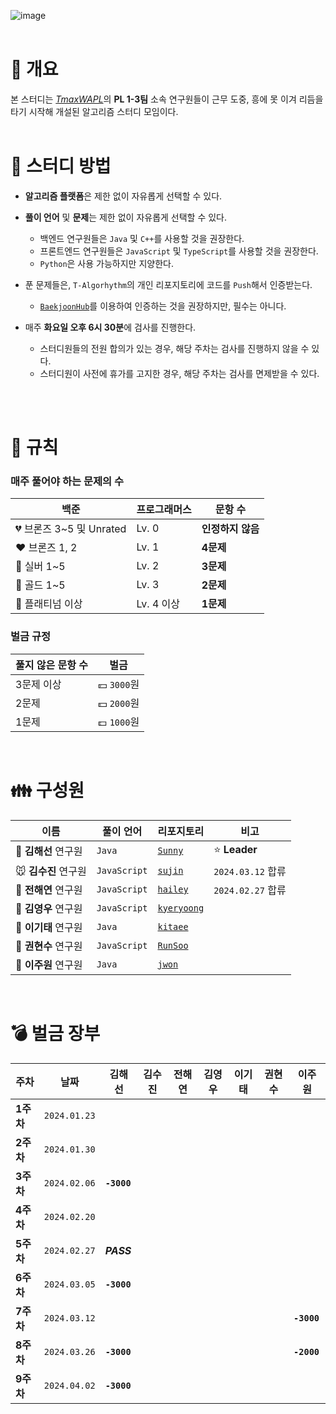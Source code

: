 ![image](https://github.com/TAlgorhythm/.github/assets/98510309/b0f53877-4d25-4ba5-a394-9a9144a29d17)
<br><br>

# 📌 개요

본 스터디는 [_TmaxWAPL_](https://wapl.ai)의 **PL 1-3팀** 소속 연구원들이 근무 도중, 흥에 못 이겨 리듬을 타기 시작해 개설된 알고리즘 스터디 모임이다.
<br><br>

# 🚀 스터디 방법

- **알고리즘 플랫폼**은 제한 없이 자유롭게 선택할 수 있다.

- **풀이 언어** 및 **문제**는 제한 없이 자유롭게 선택할 수 있다.

  - 백엔드 연구원들은 `Java` 및 `C++`를 사용할 것을 권장한다.
  - 프론트엔드 연구원들은 `JavaScript` 및 `TypeScript`를 사용할 것을 권장한다.
  - `Python`은 사용 가능하지만 지양한다.

- 푼 문제들은, `T-Algorhythm`의 개인 리포지토리에 코드를 `Push`해서 인증받는다.

  - [`BaekjoonHub`](https://chromewebstore.google.com/detail/%EB%B0%B1%EC%A4%80%ED%97%88%EB%B8%8Cbaekjoonhub/ccammcjdkpgjmcpijpahlehmapgmphmk?hl=ko&pli=1)를 이용하여 인증하는 것을 권장하지만, 필수는 아니다.

- 매주 **화요일 오후 6시 30분**에 검사를 진행한다.
  - 스터디원들의 전원 합의가 있는 경우, 해당 주차는 검사를 진행하지 않을 수 있다.
  - 스터디원이 사전에 휴가를 고지한 경우, 해당 주차는 검사를 면제받을 수 있다.

<br><br>

# 📜 규칙

### 매주 풀어야 하는 문제의 수

| 백준                     | 프로그래머스 | 문항 수           |
| ------------------------ | ------------ | ----------------- |
| 💔 브론즈 3~5 및 Unrated | Lv. 0        | **인정하지 않음** |
| ❤️ 브론즈 1, 2           | Lv. 1        | **4문제**         |
| 💖 실버 1~5              | Lv. 2        | **3문제**         |
| 💛 골드 1~5              | Lv. 3        | **2문제**         |
| 💚 플래티넘 이상         | Lv. 4 이상   | **1문제**         |

### 벌금 규정

| 풀지 않은 문항 수 | 벌금        |
| ----------------- | ----------- |
| 3문제 이상        | 💴 `3000`원 |
| 2문제             | 💵 `2000`원 |
| 1문제             | 💷 `1000`원 |

<br>

# 👪 구성원

| 이름                 | 풀이 언어    | 리포지토리                                              | 비고              |
| -------------------- | ------------ | ------------------------------------------------------- | ----------------- |
| 🐯 **김해선** 연구원 | `Java`       | [`Sunny`](https://github.com/TAlgorhythm/Sunny)         | ⭐️ **Leader**    |
| 🐭 **김수진** 연구원 | `JavaScript` | [`sujin`](https://github.com/TAlgorhythm/sujin)         | `2024.03.12` 합류 |
| 🐰 **전해연** 연구원 | `JavaScript` | [`hailey`](https://github.com/TAlgorhythm/hailey)       | `2024.02.27` 합류 |
| 🐷 **김영우** 연구원 | `JavaScript` | [`kyeryoong`](https://github.com/TAlgorhythm/kyeryoong) |                   |
| 🐻 **이기태** 연구원 | `Java`       | [`kitaee`](https://github.com/TAlgorhythm/kitaee)       |                   |
| 🐹 **권현수** 연구원 | `JavaScript` | [`RunSoo`](https://github.com/TAlgorhythm/RunSoo)       |                   |
| 🐸 **이주원** 연구원 | `Java`       | [`jwon`](https://github.com/TAlgorhythm/jwon)           |                   |

<br>

# 💣 벌금 장부

| 주차      | 날짜         | 김해선      | 김수진 | 전해연 | 김영우 | 이기태 | 권현수 | 이주원      |
| --------- | ------------ | ----------- | ------ | ------ | ------ | ------ | ------ | ----------- |
| **1주차** | `2024.01.23` |             |        |        |        |        |        |             |
| **2주차** | `2024.01.30` |             |        |        |        |        |        |             |
| **3주차** | `2024.02.06` | **`-3000`** |        |        |        |        |        |             |
| **4주차** | `2024.02.20` |             |        |        |        |        |        |             |
| **5주차** | `2024.02.27` | **_PASS_**  |        |        |        |        |        |             |
| **6주차** | `2024.03.05` | **`-3000`** |        |        |        |        |        |             |
| **7주차** | `2024.03.12` |             |        |        |        |        |        | **`-3000`** |
| **8주차** | `2024.03.26` | **`-3000`** |        |        |        |        |        | **`-2000`** |
| **9주차** | `2024.04.02` | **`-3000`** |        |        |        |        |        |             |
